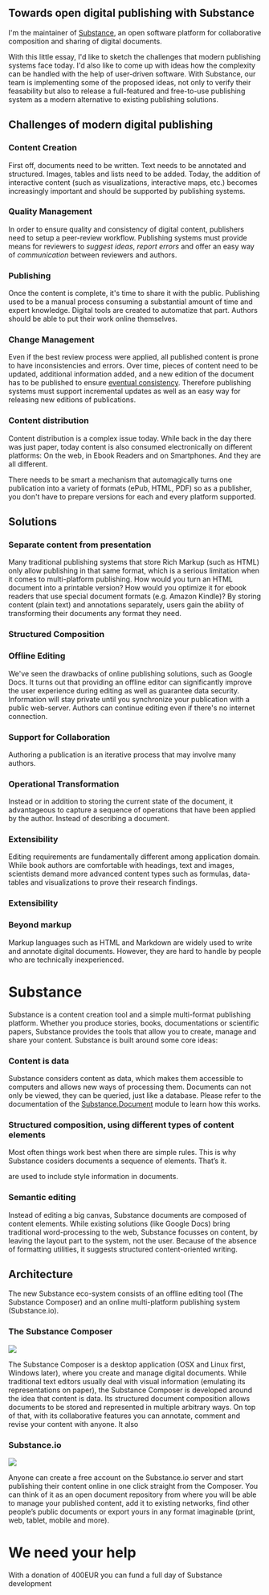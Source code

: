 ## Towards open digital publishing with Substance

I'm the maintainer of [Substance](http://substance.io), an open software platform for collaborative composition and sharing of digital documents. 

With this little essay, I'd like to sketch the challenges that modern publishing systems face today. I'd also like to come up with ideas how the complexity can be handled with the help of user-driven software. With Substance, our team is implementing some of the proposed ideas, not only to verify their feasability but also to release a full-featured and free-to-use publishing system as a modern alternative to existing publishing solutions.


## Challenges of modern digital publishing

### Content Creation

First off, documents need to be written. Text needs to be annotated and structured. Images, tables and lists need to be added. Today, the addition of interactive content (such as visualizations, interactive maps, etc.) becomes increasingly important and should be supported by publishing systems.

### Quality Management

In order to ensure quality and consistency of digital content, publishers need to setup a peer-review workflow. Publishing systems must provide means for reviewers to *suggest ideas*, *report errors* and offer an easy way of *communication* between reviewers and authors.

### Publishing

Once the content is complete, it's time to share it with the public. Publishing used to be a manual process consuming a substantial amount of time and expert knowledge. Digital tools are created to automatize that part. Authors should be able to put their work online themselves.

### Change Management

Even if the best review process were applied, all published content is prone to have inconsistencies and errors. Over time, pieces of content need to be updated, additional information added, and a new edition of the document has to be published to ensure [eventual consistency](http://prose.io/help/eventually-consistent.html). Therefore publishing systems must support incremental updates as well as an easy way for releasing new editions of publications.

### Content distribution

Content distribution is a complex issue today. While back in the day there was just paper, today content is also consumed electronically on different platforms: On the web, in Ebook Readers and on Smartphones. And they are all different.

There needs to be smart a mechanism that automagically turns one publication into a variety of formats (ePub, HTML, PDF) so as a publisher, you don't have to prepare versions for each and every platform supported.

## Solutions

### Separate content from presentation

Many traditional publishing systems that store Rich Markup (such as HTML) only allow publishing in that same format, which is a serious limitation when it comes to multi-platform publishing. How would you turn an HTML document into a printable version? How would you optimize it for ebook readers that use special document formats (e.g. Amazon Kindle)? By storing content (plain text) and annotations separately, users gain the ability of transforming their documents any format they need.

### Structured Composition



### Offline Editing

We've seen the drawbacks of online publishing solutions, such as Google Docs. It turns out that providing an offline editor can significantly improve the user experience during editing as well as guarantee data security. Information will stay private until you synchronize your publication with a public web-server. Authors can continue editing even if there's no internet connection.

### Support for Collaboration

Authoring a publication is an iterative process that may involve many authors.


### Operational Transformation

Instead or in addition to storing the current state of the document, it advantageous to capture a sequence of operations that have been applied by the author. Instead of describing a document.

### Extensibility

Editing requirements are fundamentally different among application domain. While book authors are comfortable with headings, text and images, scientists demand more advanced content types such as formulas, data-tables and visualizations to prove their research findings.


### Extensibility

### Beyond markup

Markup languages such as HTML and Markdown are widely used to write and annotate digital documents. However, they are hard to handle by people who are technically inexperienced.


# Substance

Substance is a content creation tool and a simple multi-format publishing platform. Whether you produce stories, books, documentations or scientific papers, Substance provides the tools that allow you to create, manage and share your content. Substance is built around some core ideas:

### Content is data

Substance considers content as data, which makes them accessible to computers and allows new ways of processing them. Documents can not only be viewed, they can be queried, just like a database. Please refer to the documentation of the [Substance.Document](http://interior.substance.io/document/) module to learn how this works.


### Structured composition, using different types of content elements

Most often things work best when there are simple rules. This is why Substance cosiders documents a sequence of elements. That’s it.



are used to include style information in documents.

### Semantic editing

Instead of editing a big canvas, Substance documents are composed of content elements. While existing solutions (like Google Docs) bring traditional word-processing to the web, Substance focusses on content, by leaving the layout part to the system, not the user. Because of the absence of formatting utilities, it suggests structured content-oriented writing.

## 


## Architecture

The new Substance eco-system consists of an offline editing tool (The Substance Composer) and an online multi-platform publishing system (Substance.io).

### The Substance Composer

![](http://interior.substance.io/images/campaign/substance.png)

The Substance Composer is a desktop application (OSX and Linux first, Windows later), where you create and manage digital documents. While traditional text editors usually deal with visual information (emulating its representations on paper), the Substance Composer is developed around the idea that content is data. Its structured document composition allows documents to be stored and represented in multiple arbitrary ways. On top of that, with its collaborative features you can annotate, comment and revise your content with anyone. It also 


### Substance.io

![](http://interior.substance.io/images/campaign/substance.png)

Anyone can create a free account on the Substance.io server and start publishing their content online in one click straight from the Composer. You can think of it as an open document repository from where you will be able to manage your published content, add it to existing networks, find other people’s public documents or export yours in any format imaginable (print, web, tablet, mobile and more).


# We need your help

With a donation of 400EUR you can fund a full day of Substance development